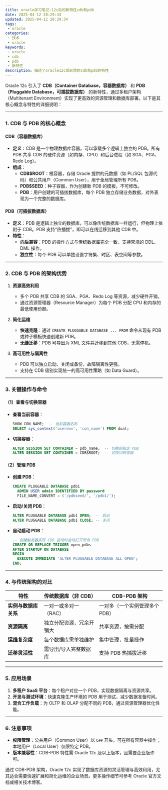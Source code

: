 ```yaml
---
title: oracle学习笔记-12c后的新特性cdb和pdb
date: 2025-04-12 20:29:34
updated: 2025-04-12 20:29:34
tags:
 - oracle
categories:
 - 技术
 - oracle
keywords:
 - oracle
 - cdb
 - pdb
 - 新特性
description: 描述了oracle12c后新增的cdb和pdb的特性
---
```

Oracle 12c 引入了 **CDB（Container Database，容器数据库）** 和 **PDB（Pluggable Database，可插拔数据库）** 的新特性，通过多租户架构（Multitenant Environment）实现了更高效的资源管理和数据库部署。以下是其核心概念与特性的详细说明：

---

### **1. CDB 与 PDB 的核心概念**
#### **CDB（容器数据库）**
- **定义**：CDB 是一个物理数据库容器，可以承载多个逻辑上独立的 PDB。所有 PDB 共享 CDB 的硬件资源（如内存、CPU）和后台进程（如 SGA、PGA、Redo Log）。
- **组成**：
  - **CDB$ROOT**：根容器，存储 Oracle 提供的元数据（如 PL/SQL 包源代码）和公共用户（Common User），用于全局管理所有 PDB。
  - **PDB$SEED**：种子容器，作为创建新 PDB 的模板，不可修改。
  - **PDB**：用户创建的可插拔数据库，每个 PDB 独立存储业务数据，对外表现为一个完整的数据库。

#### **PDB（可插拔数据库）**
- **定义**：PDB 是逻辑上独立的数据库，可以像传统数据库一样运行，但物理上依附于 CDB。PDB 支持“热插拔”，即可以在线迁移到其他 CDB 中。
- **特性**：
  - **向后兼容**：PDB 的操作方式与传统数据库完全一致，支持常规的 DDL、DML 操作。
  - **独立性**：每个 PDB 可以单独设置字符集、时区、表空间等参数。

---

### **2. CDB 与 PDB 的架构优势**
1. **资源高效利用**  
   - 多个 PDB 共享 CDB 的 SGA、PGA、Redo Log 等资源，减少硬件开销。
   - 通过资源管理器（Resource Manager）为每个 PDB 分配 CPU 和内存的最低使用份额。

2. **简化运维**  
   - **快速克隆**：通过 `CREATE PLUGGABLE DATABASE ... FROM` 命令从现有 PDB 或种子模板快速创建新 PDB。
   - **无缝迁移**：PDB 可导出为 XML 文件并迁移到其他 CDB，无需停机。

3. **高可用性与隔离性**  
   - PDB 可以独立启动、关闭或备份，故障隔离性更强。
   - 支持在 CDB 级别实现统一的高可用性策略（如 Data Guard）。

---

### **3. 关键操作与命令**
#### **（1）查看与切换容器**
- **查看当前容器**：
  ```sql
  SHOW CON_NAME;  -- 当前容器名称
  SELECT sys_context('userenv', 'con_name') FROM dual; 
  ```
- **切换容器**：
  ```sql
  ALTER SESSION SET CONTAINER = pdb_name;  -- 切换到指定 PDB
  ALTER SESSION SET CONTAINER = CDB$ROOT;  -- 切换回根容器
  ```

#### **（2）管理 PDB**
- **创建 PDB**：
  ```sql
  CREATE PLUGGABLE DATABASE pdb1 
    ADMIN USER admin IDENTIFIED BY password
    FILE_NAME_CONVERT = ('/pdbseed/', '/pdb1/'); 
  ```
- **启动/关闭 PDB**：
  ```sql
  ALTER PLUGGABLE DATABASE pdb1 OPEN;  -- 启动
  ALTER PLUGGABLE DATABASE pdb1 CLOSE; -- 关闭
  ```
- **自动启动 PDB**：
  ```sql
  -- 创建触发器实现 CDB 启动时自动打开所有 PDB
  CREATE OR REPLACE TRIGGER open_pdbs 
  AFTER STARTUP ON DATABASE 
  BEGIN 
    EXECUTE IMMEDIATE 'ALTER PLUGGABLE DATABASE ALL OPEN'; 
  END; 
  ```

---

### **4. 与传统架构的对比**
| **特性**         | **传统数据库（非 CDB）**        | **CDB-PDB 架构**                |
|------------------|--------------------------------|---------------------------------|
| **实例与数据库关系** | 一对一或多对一（RAC）          | 一对多（一个实例管理多个 PDB）  |
| **资源隔离**       | 独立分配资源，冗余开销大       | 共享资源，按需分配              |
| **运维复杂度**     | 每个数据库需单独维护           | 集中管理，批量操作              |
| **迁移灵活性**     | 需导出/导入完整数据库          | 支持 PDB 热插拔迁移             |

---

### **5. 应用场景**
1. **多租户 SaaS 平台**：每个租户对应一个 PDB，实现数据隔离与资源共享。
2. **开发与测试环境**：快速克隆生产环境的 PDB 用于测试，减少数据准备时间。
3. **混合工作负载**：为 OLTP 和 OLAP 分配不同的 PDB，通过资源管理器优化性能。

---

### **6. 注意事项**
- **权限管理**：公共用户（Common User）以 `C##` 开头，可在所有容器中操作；本地用户（Local User）仅限特定 PDB。
- **版本兼容性**：CDB-PDB 特性需 Oracle 12c 及以上版本，且需要企业版许可。

通过 CDB-PDB 架构，Oracle 12c 实现了数据库资源的灵活管理与高效利用，尤其适合需要快速扩展和简化运维的企业场景。更多操作细节可参考 Oracle 官方文档或相关技术博客。